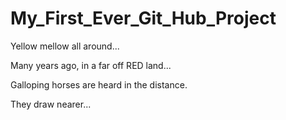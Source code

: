 # My_First_Ever_Git_Hub_Project
Yellow mellow all around...

Many years ago, in a far off RED land...

<Romantic Orchestral Score fills the theater...>

Galloping horses are heard in the distance.

They draw nearer...

